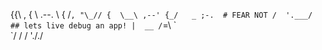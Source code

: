 
  {\{\       ,
  { \ \.--.  \\
  {  /` , "\_//
  {  \__\ ,--'
   {_/   _ ;-.  # FEAR NOT
    /  '.___/   ## lets live debug an app!
    |  __ /
  `=\    \`\
     `/  / /
      '././




